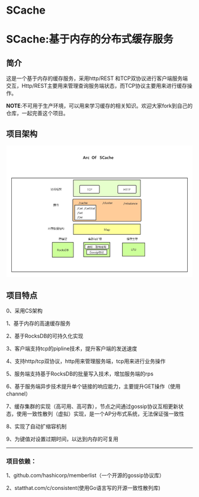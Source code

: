 
# SCache

# SCache:基于内存的分布式缓存服务


## 简介
这是一个基于内存的缓存服务，采用http/REST 和TCP双协议进行客户端服务端交互，Http/REST主要用来管理查询服务端状态，而TCP协议主要用来进行缓存操作。

**NOTE**:不可用于生产环境，可以用来学习缓存的相关知识。欢迎大家fork到自己的仓库，一起完善这个项目。

## 项目架构
![Scache架构](/img/scache.png)
## 项目特点
0、采用CS架构

1、基于内存的高速缓存服务

2、基于RocksDB的可持久化实现

3、客户端支持tcp的pipline技术，提升客户端的发送速度

4、支持http/tcp双协议，http用来管理服务端，tcp用来进行业务操作

5、服务端支持基于RocksDB的批量写入技术，增加服务端的rps

6、基于服务端异步技术提升单个链接的响应能力，主要提升GET操作（使用channel）

7、缓存集群的实现（高可用、高可靠），节点之间通过gossip协议互相更新状态，使用一致性散列（虚拟）实现，是一个AP分布式系统，无法保证强一致性

8、实现了自动扩缩容机制

9、为键值对设置过期时间，以达到内存的可复用


---
### 项目依赖：
1、github.com/hashicorp/memberlist（一个开源的gossip协议库）

2、statthat.com/c/consistent(使用Go语言写的开源一致性散列库)
